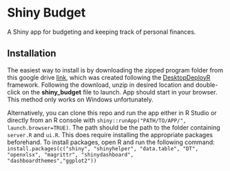 # Shiny Budget

A Shiny app for budgeting and keeping track of personal finances. 

## Installation

The easiest way to install is by downloading the zipped program folder from this google drive [link](https://drive.google.com/drive/folders/15CkyY8tW26NCHrFT0iIcloUtxo4TiqDp?usp=sharing), which was created following the [DesktopDeployR](https://github.com/wleepang/DesktopDeployR) framework. Following the download, unzip in desired location and double-click on the **shiny_budget** file to launch. App should start in your browser. This method only works on Windows unfortunately.

Alternatively, you can clone this repo and run the app either in R Studio or directly from an R console with `shiny::runApp("PATH/TO/APP/", launch.browser=TRUE)`. The path should be the path to the folder containing `server.R` and `ui.R`. This does require installing the appropriate packages beforehand. To install packages, open R and run the following command: `install.packages(c("shiny", "shinyhelper", "data.table", "DT", "openxlsx", "magrittr", "shinydashboard", "dashboardthemes","ggplot2"))`
